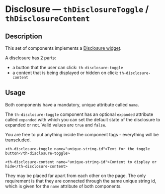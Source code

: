# Disclosure — `thDisclosureToggle` / `thDisclosureContent`

## Description

This set of components implements a [Disclosure widget](https://en.wikipedia.org/wiki/Disclosure_widget).

A disclosure has 2 parts:
* a button that the user can click: `th-disclosure-toggle`
* a content that is being displayed or hidden on click: `th-disclosure-content`

## Usage

Both components have a mandatory, unique attribute called `name`.

The `th-disclosure-toggle` component has an optional `expanded` attribute called `expanded` with which you can set the default state of the disclosure to expanded or not. Valid values are `true` and `false`.

You are free to put anything inside the component tags - everything will be transcluded.

```
<th-disclosure-toggle name="unique-string-id">Text for the toggle button</th-disclosure-toggle>
```

```
<th-disclosure-content name="unique-string-id">Content to display or hide</th-disclosure-content>
```

They may be placed far apart from each other on the page. The only requirement is that they are connected through the same unique string id, which is given for the `name` attribute of both components.
